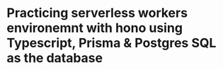 # Practicing serverless workers environemnt with hono using Typescript, Prisma & Postgres SQL as the database


